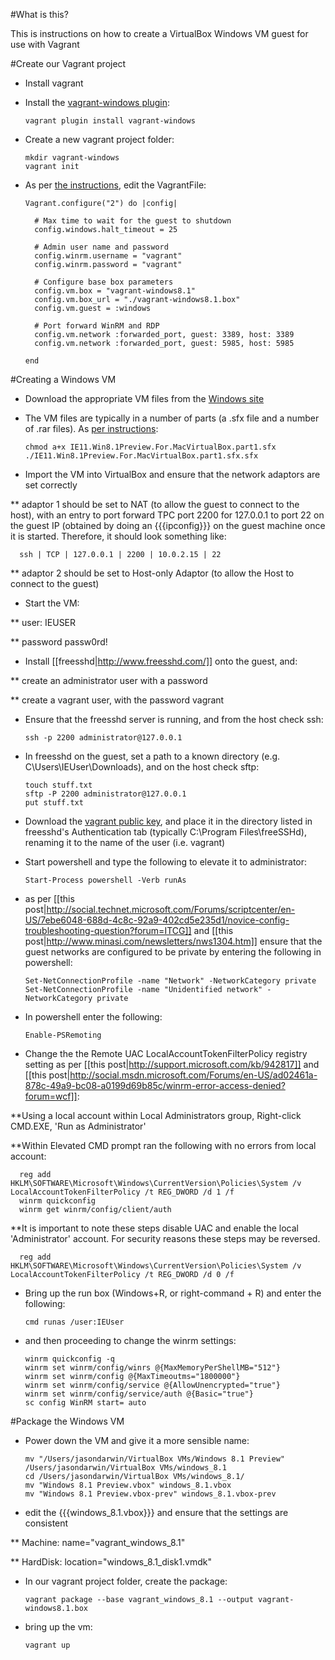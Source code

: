 #What is this?

This is instructions on how to create a VirtualBox Windows VM guest for use with Vagrant

#Create our Vagrant project
* Install vagrant
* Install the [vagrant-windows plugin](https://github.com/WinRb/vagrant-windows):

      vagrant plugin install vagrant-windows

* Create a new vagrant project folder:

      mkdir vagrant-windows
      vagrant init

* As per [the instructions](https://github.com/WinRb/vagrant-windows), edit the VagrantFile:

      Vagrant.configure("2") do |config|

        # Max time to wait for the guest to shutdown
        config.windows.halt_timeout = 25

        # Admin user name and password
        config.winrm.username = "vagrant"
        config.winrm.password = "vagrant"

        # Configure base box parameters
        config.vm.box = "vagrant-windows8.1"
        config.vm.box_url = "./vagrant-windows8.1.box"
        config.vm.guest = :windows

        # Port forward WinRM and RDP
        config.vm.network :forwarded_port, guest: 3389, host: 3389
        config.vm.network :forwarded_port, guest: 5985, host: 5985

      end

#Creating a Windows VM
* Download the appropriate VM files from the [Windows site](http://www.modern.ie/en-us/virtualization-tools)
* The VM files are typically in a number of parts (a .sfx file and a number of .rar files). As [per instructions](https://modernievirt.blob.core.windows.net/vhd/virtualmachine_instructions_2013-07-22.pdf): 

      chmod a+x IE11.Win8.1Preview.For.MacVirtualBox.part1.sfx
      ./IE11.Win8.1Preview.For.MacVirtualBox.part1.sfx.sfx

* Import the VM into VirtualBox and ensure that the network adaptors are set correctly

** adaptor 1 should be set to NAT (to allow the guest to connect to the host), with an entry to port forward TPC port 2200 for 127.0.0.1 to port 22 on  the guest IP (obtained by doing an {{{ipconfig}}} on the guest machine once it is started. Therefore, it should look something like:

      ssh | TCP | 127.0.0.1 | 2200 | 10.0.2.15 | 22

** adaptor 2 should be set to Host-only Adaptor (to allow the Host to connect to the guest)

* Start the VM:

** user: IEUSER

** password passw0rd!

* Install [[freesshd|http://www.freesshd.com/]] onto the guest, and:

** create an administrator user with a password

** create a vagrant user, with the password vagrant

* Ensure that the freesshd server is running, and from the host check ssh:

      ssh -p 2200 administrator@127.0.0.1

* In freesshd on the guest, set a path to a known directory (e.g. C\Users\IEUser\Downloads), and on the host check sftp:

      touch stuff.txt
      sftp -P 2200 administrator@127.0.0.1
      put stuff.txt

* Download the [vagrant public key](https://github.com/mitchellh/vagrant/tree/master/keys), and place it in the directory listed in freesshd's Authentication tab (typically C:\Program Files\freeSSHd), renaming it to the name of the user (i.e. vagrant)

* Start powershell and type the following to elevate it to administrator:

      Start-Process powershell -Verb runAs

* as per [[this post|http://social.technet.microsoft.com/Forums/scriptcenter/en-US/7ebe6048-688d-4c8c-92a9-402cd5e235d1/novice-config-troubleshooting-question?forum=ITCG]] and [[this post|http://www.minasi.com/newsletters/nws1304.htm]] ensure that the guest networks are configured to be private by entering the following in powershell: 

      Set-NetConnectionProfile -name "Network" -NetworkCategory private
      Set-NetConnectionProfile -name "Unidentified network" -NetworkCategory private

* In powershell enter the following:

      Enable-PSRemoting

* Change the the Remote UAC LocalAccountTokenFilterPolicy registry setting as per [[this post|http://support.microsoft.com/kb/942817]] and [[this post|http://social.msdn.microsoft.com/Forums/en-US/ad02461a-878c-49a9-bc08-a0199d69b85c/winrm-error-access-denied?forum=wcf]]:

**Using a local account within Local Administrators group, Right-click CMD.EXE, 'Run as Administrator'

**Within Elevated CMD prompt ran the following with no errors from local account:

      reg add HKLM\SOFTWARE\Microsoft\Windows\CurrentVersion\Policies\System /v LocalAccountTokenFilterPolicy /t REG_DWORD /d 1 /f
      winrm quickconfig
      winrm get winrm/config/client/auth

**It is important to note these steps disable UAC and enable the local 'Administrator' account.  For security reasons these steps may be reversed.

      reg add HKLM\SOFTWARE\Microsoft\Windows\CurrentVersion\Policies\System /v LocalAccountTokenFilterPolicy /t REG_DWORD /d 0 /f

* Bring up the run box (Windows+R, or right-command + R) and enter the following:

      cmd runas /user:IEUser

* and then proceeding to change the winrm settings:

      winrm quickconfig -q
      winrm set winrm/config/winrs @{MaxMemoryPerShellMB="512"}
      winrm set winrm/config @{MaxTimeoutms="1800000"}
      winrm set winrm/config/service @{AllowUnencrypted="true"}
      winrm set winrm/config/service/auth @{Basic="true"}
      sc config WinRM start= auto

#Package the Windows VM

* Power down the VM and give it a more sensible name:

      mv "/Users/jasondarwin/VirtualBox VMs/Windows 8.1 Preview" /Users/jasondarwin/VirtualBox VMs/windows_8.1
      cd /Users/jasondarwin/VirtualBox VMs/windows_8.1/
      mv "Windows 8.1 Preview.vbox" windows_8.1.vbox
      mv "Windows 8.1 Preview.vbox-prev" windows_8.1.vbox-prev

* edit the {{{windows_8.1.vbox}}} and ensure that the settings are consistent

** Machine: name="vagrant_windows_8.1"

** HardDisk: location="windows_8.1_disk1.vmdk"

* In our vagrant project folder, create the package:

      vagrant package --base vagrant_windows_8.1 --output vagrant-windows8.1.box

* bring up the vm:

      vagrant up
